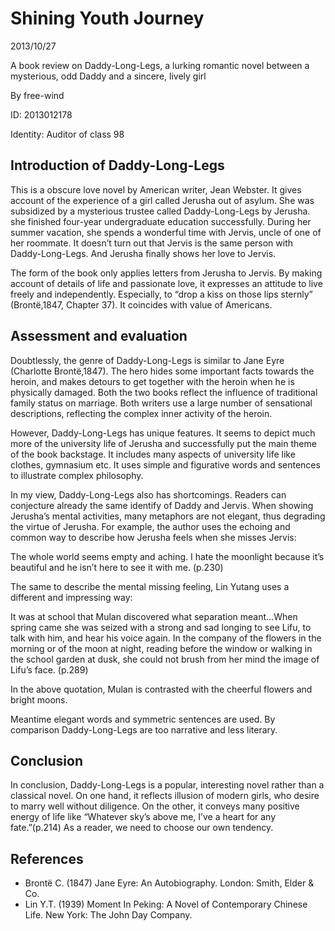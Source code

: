 # Shining Youth Journey
2013/10/27

A book review on Daddy-Long-Legs, a lurking romantic novel between a mysterious, odd Daddy and a sincere, lively girl

By free-wind

ID: 2013012178

Identity: Auditor of class 98

## Introduction of Daddy-Long-Legs

This is a obscure love novel by American writer, Jean Webster. It gives account of the experience of a girl called Jerusha out of asylum. She was subsidized by a mysterious trustee called Daddy-Long-Legs by Jerusha. she finished  four-year undergraduate education successfully. During her summer vacation, she spends a wonderful time with Jervis, uncle of one of her roommate. It doesn’t turn out that Jervis is the same person with Daddy-Long-Legs. And Jerusha finally shows her love to Jervis.

The form of the book only applies letters from Jerusha to Jervis. By making account of details of life and passionate love, it expresses an attitude to live freely and independently. Especially, to “drop a kiss on those lips sternly” (Brontë,1847, Chapter 37).  It coincides with value of Americans.

## Assessment and evaluation

Doubtlessly, the genre of Daddy-Long-Legs is similar to Jane Eyre (Charlotte Brontë,1847). The hero hides some important facts towards the heroin, and makes detours to get together with the heroin when he is physically damaged. Both the two books reflect the influence of traditional family status on marriage. Both writers use a large number of sensational descriptions, reflecting the complex inner activity of the heroin.

However, Daddy-Long-Legs has unique features. It seems to depict much more of the university life of Jerusha and successfully put the main theme of the book backstage. It includes many aspects of university life like clothes, gymnasium etc. It uses simple and figurative words and sentences to illustrate complex philosophy.

In my view, Daddy-Long-Legs also has shortcomings. Readers can conjecture already the same identify of Daddy and Jervis. When showing Jerusha’s mental activities, many metaphors are not elegant, thus degrading the virtue of Jerusha. For example, the author uses the echoing and common way to describe how Jerusha feels when she misses Jervis:

The whole world seems empty and aching. I hate the moonlight because it’s beautiful and he isn’t here to see it with me. (p.230)

The same to describe the mental missing feeling, Lin Yutang uses a different and impressing way:

It was at school that Mulan discovered what separation meant…When spring came she was seized with a strong and sad longing to see Lifu, to talk with him, and hear his voice again. In the company of the flowers in the morning or of the moon at night, reading before the window or walking in the school garden at dusk, she could not brush from her mind the image of Lifu’s face. (p.289)

In the above quotation, Mulan is contrasted with the cheerful flowers and bright moons.

Meantime elegant words and symmetric sentences are used. By comparison Daddy-Long-Legs
are too narrative and less literary.

## Conclusion
In conclusion, Daddy-Long-Legs is a popular, interesting novel rather than a classical novel. On one hand, it reflects illusion of modern girls, who desire to marry well without diligence. On the other, it conveys many positive energy of life like “Whatever sky’s above me, I’ve a heart for any fate.”(p.214) As a reader, we need to choose our own tendency.

## References
* Brontë C. (1847) Jane Eyre: An Autobiography. London: Smith, Elder & Co. 
* Lin Y.T.  (1939) Moment In Peking: A Novel of Contemporary Chinese Life. New York: The John Day Company.

